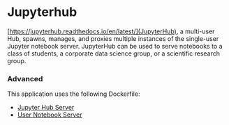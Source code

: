 # Jupyterhub

[https://jupyterhub.readthedocs.io/en/latest/](JupyterHub), a multi-user Hub, spawns, manages, and proxies multiple instances
of the single-user Jupyter notebook server. JupyterHub can be used to serve
notebooks to a class of students, a corporate data science group, or a
scientific research group.


### Advanced
This application uses the following Dockerfile:
  - [Jupyter Hub Server](https://github.com/UNINETT/helm-charts-dockerfiles/tree/f31579d/jupyterhub/server/Dockerfile)
  - [User Notebook Server](https://github.com/UNINETT/helm-charts-dockerfiles/tree/f31579d/jupyterhub/singleuser/Dockerfile)
